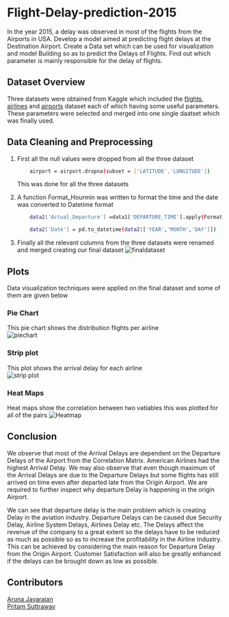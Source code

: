 # Flight-Delay-prediction-2015

In the year 2015, a delay was observed in most of the flights from the Airports in USA. Develop a model aimed at predicting flight delays at the Destination Airport. Create a Data set which can be used for visualization and model Building so as to predict the Delays of Flights. Find out which parameter is mainly responsible for the delay of flights.


## Dataset Overview

Three datasets were obtained from Kaggle which included the [flights](), [airlines]() and [airports]() dataset each of which having some useful parameters. These parameters were selected and merged into one single daatset which was finally used.


## Data Cleaning and Preprocessing
 1. First all the null values were dropped from all the three dataset
    ```bash
        airport = airport.dropna(subset = ['LATITUDE','LONGITUDE'])
    ```
    This was done for all the three datasets

2.  A function Format_Hourmin was written to format the time and the date was converted to Datetime format
    ```bash
        data2['Actual_Departure'] =data1['DEPARTURE_TIME'].apply(Format_Hourmin)
    ```
    ```bash
        data2['Date'] = pd.to_datetime(data2[['YEAR','MONTH','DAY']])
    ```
3. Finally all the relevant columns from the three datasets were renamed and merged creating our final dataset
    ![finaldataset](https://drive.google.com/uc?export=view&id=10dI82KqvYJPKXvf0-tNKkWzAIbbFSYs7)
## Plots
Data visualization techniques were applied on the final dataset and some of them are given below

### Pie Chart
This pie chart shows the distribution flights per airline    
![piechart](https://drive.google.com/uc?export=view&id=1tfqHGbPw5HG_usPD0o72PZOxjwB-BHQi)  


### Strip plot 
This plot shows the arrival delay for each airline  
![strip plot](https://drive.google.com/uc?export=view&id=1Q1q-MxAP5V6773tpzqzAM8tF2umX32ac)  

### Heat Maps
Heat maps show the correlation between two vatiables this was plotted for all of the pairs
![Heatmap](https://drive.google.com/uc?export=view&id=1chx7rSUm3-Pvbg0m-EFnuM4_MmGI33gc)  

## Conclusion
We observe that most of the Arrival Delays are dependent on the Departure Delays of the Airport from the Correlation Matrix. American Airlines had the highest Arrival Delay. We may also observe that even though maximum of the Arrival Delays are due to the Departure Delays but some flights has still arrived on time even after departed late from the Origin Airport. We are required to further inspect why departure Delay is happening in the origin Airport.

We can see that departure delay is the main problem which is creating Delay in the aviation industry. Departure Delays can be caused due Security Delay, Airline System Delays, Airlines Delay etc. The Delays affect the revenue of the company to a great extent so the delays have to be reduced as much as possible so as to increase the profitability in the Airline Industry. This can be achieved by considering the main reason for Departure Delay from the Origin Airport. Customer Satisfaction will also be greatly enhanced if the delays can be brought down as low as possible.


## Contributors

[Aruna Jayarajan](https://github.com/Aruna-Jayarajan)  
[Pritam Suttraway](https://github.com/PritamSS)


